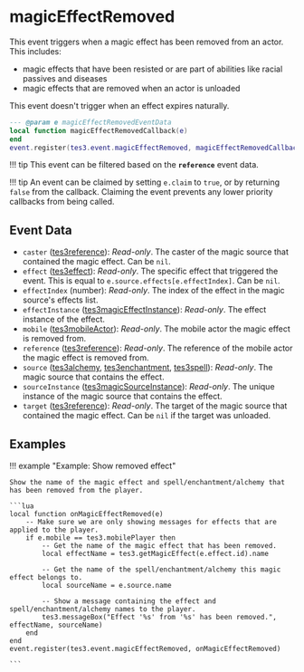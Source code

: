 # magicEffectRemoved
<div class="search_terms" style="display: none">magiceffectremoved</div>

<!---
	This file is autogenerated. Do not edit this file manually. Your changes will be ignored.
	More information: https://github.com/MWSE/MWSE/tree/master/docs
-->

This event triggers when a magic effect has been removed from an actor. This includes:

 - magic effects that have been resisted or are part of abilities like racial passives and diseases
 - magic effects that are removed when an actor is unloaded

This event doesn't trigger when an effect expires naturally.

```lua
--- @param e magicEffectRemovedEventData
local function magicEffectRemovedCallback(e)
end
event.register(tes3.event.magicEffectRemoved, magicEffectRemovedCallback)
```

!!! tip
	This event can be filtered based on the **`reference`** event data.

!!! tip
	An event can be claimed by setting `e.claim` to `true`, or by returning `false` from the callback. Claiming the event prevents any lower priority callbacks from being called.

## Event Data

* `caster` ([tes3reference](../types/tes3reference.md)): *Read-only*. The caster of the magic source that contained the magic effect. Can be `nil`.
* `effect` ([tes3effect](../types/tes3effect.md)): *Read-only*. The specific effect that triggered the event. This is equal to `e.source.effects[e.effectIndex]`. Can be `nil`.
* `effectIndex` (number): *Read-only*. The index of the effect in the magic source's effects list.
* `effectInstance` ([tes3magicEffectInstance](../types/tes3magicEffectInstance.md)): *Read-only*. The effect instance of the effect.
* `mobile` ([tes3mobileActor](../types/tes3mobileActor.md)): *Read-only*. The mobile actor the magic effect is removed from.
* `reference` ([tes3reference](../types/tes3reference.md)): *Read-only*. The reference of the mobile actor the magic effect is removed from.
* `source` ([tes3alchemy](../types/tes3alchemy.md), [tes3enchantment](../types/tes3enchantment.md), [tes3spell](../types/tes3spell.md)): *Read-only*. The magic source that contains the effect.
* `sourceInstance` ([tes3magicSourceInstance](../types/tes3magicSourceInstance.md)): *Read-only*. The unique instance of the magic source that contains the effect.
* `target` ([tes3reference](../types/tes3reference.md)): *Read-only*. The target of the magic source that contained the magic effect. Can be `nil` if the target was unloaded.

## Examples

!!! example "Example: Show removed effect"

	Show the name of the magic effect and spell/enchantment/alchemy that has been removed from the player.

	```lua
	local function onMagicEffectRemoved(e)
		-- Make sure we are only showing messages for effects that are applied to the player.
		if e.mobile == tes3.mobilePlayer then
			-- Get the name of the magic effect that has been removed.
			local effectName = tes3.getMagicEffect(e.effect.id).name
	
			-- Get the name of the spell/enchantment/alchemy this magic effect belongs to.
			local sourceName = e.source.name
	
			-- Show a message containing the effect and spell/enchantment/alchemy names to the player.
			tes3.messageBox("Effect '%s' from '%s' has been removed.", effectName, sourceName)
		end
	end
	event.register(tes3.event.magicEffectRemoved, onMagicEffectRemoved)

	```

